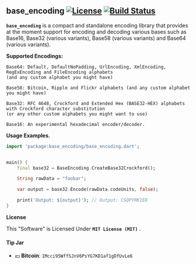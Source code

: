 ## base_encoding [![License](https://img.shields.io/badge/license-MIT-blue.svg)](https://github.com/ron4fun/base_encoding/blob/master/LICENSE) [![Build Status](https://travis-ci.com/ron4fun/base_encoding.svg?branch=master)](https://travis-ci.com/ron4fun/base_encoding)
**`base_encoding`** is a compact and standalone encoding library that provides at the moment support for encoding and decoding various bases such as Base16, Base32 (various variants), Base58 (various variants) and Base64 (various variants).

**Supported Encodings:**

    Base64: Default, DefaultNoPadding, UrlEncoding, XmlEncoding, RegExEncoding and FileEncoding alphabets 
    (and any custom alphabet you might have)
    
    Base58: Bitcoin, Ripple and Flickr alphabets (and any custom alphabet you might have)

    Base32: RFC 4648, Crockford and Extended Hex (BASE32-HEX) alphabets with Crockford character substitution 
    (or any other custom alphabets you might want to use)   
    
    Base16: An experimental hexadecimal encoder/decoder.

   
**Usage Examples.**

```dart
import 'package:base_encoding/base_encoding.dart';


main() {
    final base32 = BaseEncoding.CreateBase32Crockford();

    String rawData = "foobar";

    var output = base32.Encode(rawData.codeUnits, false);

    print('Output: ${output}'); // Output: CSQPYRK1E8
}
```
    
**License**

This "Software" is Licensed Under  **`MIT License (MIT)`** .

#### Tip Jar
* :dollar: **Bitcoin**: `1Mcci95WffSJnV6PsYG7KD1af1gDfUvLe6`
